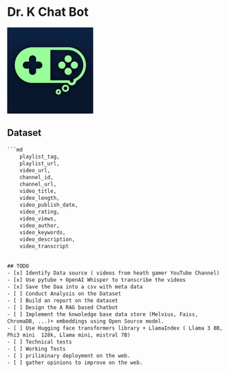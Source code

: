 # Dr. K Chat Bot

<img src="./static/imgs/HG_logo.jpg" width=200> 

## Dataset 
    ```md 
        playlist_tag,
        playlist_url,
        video_url,
        channel_id,
        channel_url,
        video_title,
        video_length,
        video_publish_date,
        video_rating,
        video_views,
        video_author,
        video_keywords,
        video_description,
        video_transcript
```

## TODO 
- [x] Identify Data source ( videos from heath gamer YouTube Channel)
- [x] Use pytube + OpenAI Whisper to transcribe the videos 
- [x] Save the Daa into a csv with meta data 
- [ ] Conduct Analysis on the Dataset 
- [ ] Build an report on the dataset 
- [ ] Design the A RAG based Chatbot
- [ ] Implement the knwoledge base data store (Melvius, Faiss, ChromaDB, ...)+ embeddings using Open Source model. 
- [ ] Use Hugging face transformers library + LlamaIndex ( Llama 3 8B, Phi3 mini  128k, Llama mini, mistral 7B)
- [ ] Technical tests 
- [ ] Working Tests
- [ ] priliminary deployment on the web. 
- [ ] gather opinions to improve on the web.   




